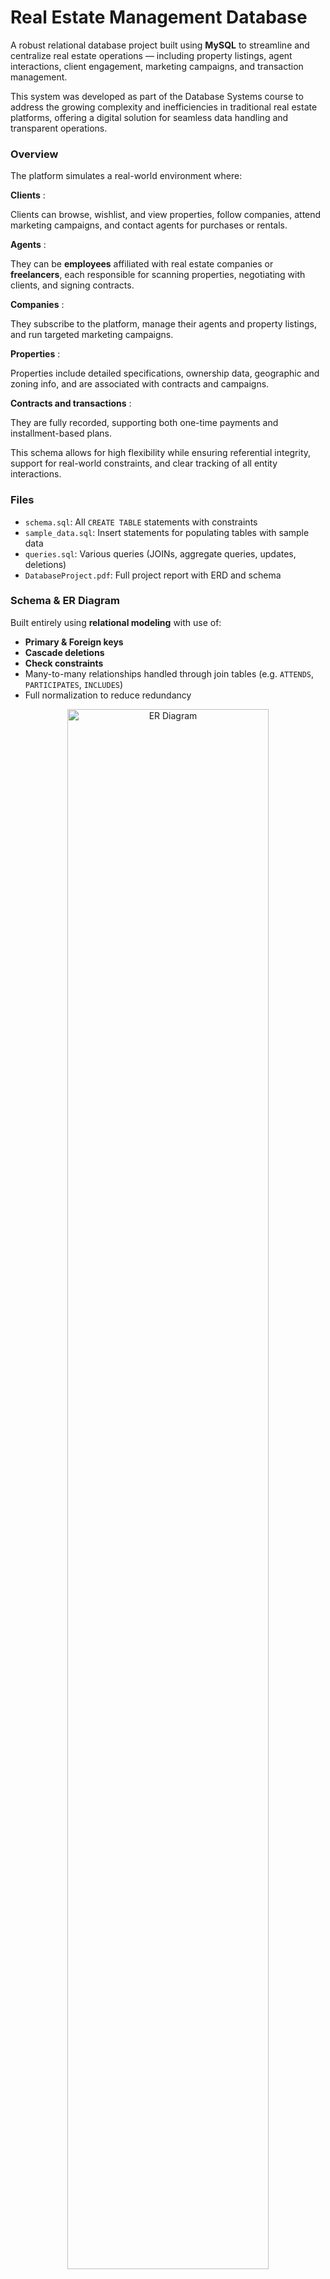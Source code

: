 # Real Estate Management Database

A robust relational database project built using **MySQL** to streamline and centralize real estate operations — including property listings, agent interactions, client engagement, marketing campaigns, and transaction management.

This system was developed as part of the Database Systems course to address the growing complexity and inefficiencies in traditional real estate platforms, offering a digital solution for seamless data handling and transparent operations.

### Overview
The platform simulates a real-world environment where:

**Clients** :

Clients can browse, wishlist, and view properties, follow companies, attend marketing campaigns, and contact agents for purchases or rentals.

**Agents** :

They can be **employees** affiliated with real estate companies or **freelancers**, each responsible for scanning properties, negotiating with clients, and signing contracts.

**Companies** :

They subscribe to the platform, manage their agents and property listings, and run targeted marketing campaigns.

**Properties** :

Properties include detailed specifications, ownership data, geographic and zoning info, and are associated with contracts and campaigns.

**Contracts and transactions** :

They are fully recorded, supporting both one-time payments and installment-based plans.

This schema allows for high flexibility while ensuring referential integrity, support for real-world constraints, and clear tracking of all entity interactions.

### Files
- `schema.sql`: All `CREATE TABLE` statements with constraints
- `sample_data.sql`: Insert statements for populating tables with sample data
- `queries.sql`: Various queries (JOINs, aggregate queries, updates, deletions)
- `DatabaseProject.pdf`: Full project report with ERD and schema

### Schema & ER Diagram
Built entirely using **relational modeling** with use of:
  - **Primary & Foreign keys**
  - **Cascade deletions**
  - **Check constraints**
- Many-to-many relationships handled through join tables (e.g. `ATTENDS`, `PARTICIPATES`, `INCLUDES`)
- Full normalization to reduce redundancy

<p align="center">
<img src="https://github.com/user-attachments/assets/876b6d1c-ac93-40b2-8a8d-5d7c71de5ecd" alt="ER Diagram" width=80%>
</p>

<p align="center">
<img src="https://github.com/user-attachments/assets/e734e12b-3aff-4ce9-a5fa-8d3aa33a4f9a" alt="Schema" width=83%>
</p>

